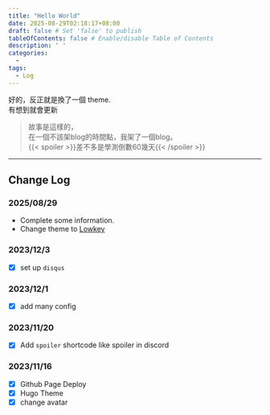 ```yaml
---
title: "Hello World"
date: 2025-08-29T02:18:17+08:00
draft: false # Set 'false' to publish
tableOfContents: false # Enable/disable Table of Contents
description: ' '
categories:
  - 
tags:
  - Log
---
```


好的，反正就是換了一個 theme.  
有想到就會更新  

> 故事是這樣的，  
> 在一個不該架blog的時間點，我架了一個blog。  
> {{< spoiler >}}差不多是學測倒數60幾天{{< /spoiler >}}


---

## Change Log
### 2025/08/29
- Complete some information.
- Change theme to [Lowkey](https://github.com/nixentric/Lowkey-Hugo-Theme)
### 2023/12/3
- [x] set up `disqus`
### 2023/12/1
- [x] add many config 
### 2023/11/20
- [x] Add `spoiler` shortcode like spoiler in discord
### 2023/11/16
- [x] Github Page Deploy
- [x] Hugo Theme
- [x] change avatar